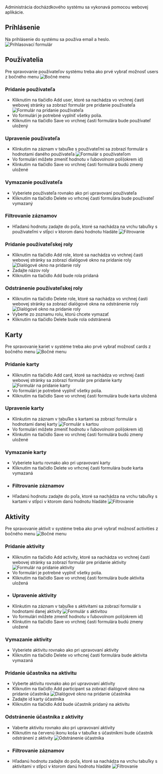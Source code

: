 Administrácia docházdkového systému sa vykonavá pomocou webovej aplikácie.
## Príhlásenie
Na prihlásenie do systému sa používa email a heslo.
![Prihlasovací formulár](/login.png)
## Používatelia
Pre spravovanie používateľov systému treba ako prvé vybrať možnosť users z bočného menu
![Bočné menu](/menu-user.png)
### Pridanie používateľa
- Kliknutím na tlačidlo Add user, ktoré sa nachádza vo vrchnej časti webovej stránky sa zobrazí formulár pre pridanie používateľa
![Formulár na pridanie používateľa](/userform.png)
- Vo formulári je potrebné vyplniť všetky polia.
- Kliknutím na tlačidlo Save vo vrchnej časti formulára bude používateľ uložený
### Upravenie používateľa
- Klinkutim na záznam v tabuľke s používateľmi sa zobrazí formulár s hodnotami daného používateľa
![Formulár s používateľom](/userform2.png)
- Vo formulári môžete zmeniť hodnotu v ľubovolnom poli(okrem id)
- Klinkutím na tlačidlo Save vo vrchnej časti formulára budú zmeny uložené
### Vymazanie používateľa
- Vyberiete používateľa rovnako ako pri upravovaní používateľa
- Kliknutím na tlačidlo Delete vo vrhcnej časti formulára bude používateľ vymazaný
### Filtrovanie záznamov
- Hľadanú hodnotu zadajte do poľa, ktoré sa nachádza na vrchu tabuľky s používateľmi v stĺpci v ktorom danú hodnotu hladáte
![Filtrovanie](/search.png)
### Pridanie používateľskej roly
- Kliknutím na tlačidlo Add role, ktoré sa nachádza vo vrchnej časti webovej stránky sa zobrazí dialógové okno na pridanie roly
![Dialógové okno na pridanie roly](/addrole.png)
- Zadajte názov roly
- Kliknutím na tlačidlo Add bude rola pridaná
### Odstránenie používateľskej roly
- Kliknutím na tlačidlo Delete role, ktoré sa nachádza vo vrchnej časti webovej stránky sa zobrazí dialógové okna na odstránenie roly
![Dialógové okno na pridanie roly](/addrole.png)
- Vyberte zo zoznamu rolu, ktorú chcete vymazať
- Kliknutím na tlačidlo Delete bude rola odstránená
## Karty
Pre spravovanie kariet v systéme treba ako prvé vybrať možnosť cards z bočného menu
![Bočné menu](/menu-cards.png)
### Pridanie karty
- Kliknutím na tlačidlo Add card, ktoré sa nachádza vo vrchnej časti webovej stránky sa zobrazí formulár pre pridanie karty
![Formulár na pridanie karty](/cardform.png)
- Vo formulári je potrebné vyplniť všetky polia.
- Kliknutím na tlačidlo Save vo vrchnej časti formulára bude karta uložená
### Upravenie karty
- Klinkutim na záznam v tabuľke s kartami sa zobrazí formulár s hodnotami danej karty
![Formulár s kartou](/cardform2.png)
- Vo formulári môžete zmeniť hodnotu v ľubovolnom poli(okrem id)
- Klinkutím na tlačidlo Save vo vrchnej časti formulára budú zmeny uložené
### Vymazanie karty  
- Vyberiete kartu rovnako ako pri upravovaní karty
- Kliknutím na tlačidlo Delete vo vrhcnej časti formulára bude karta vymazaná
- ### Filtrovanie záznamov
- Hľadanú hodnotu zadajte do poľa, ktoré sa nachádza na vrchu tabuľky s kartami v stĺpci v ktorom danú hodnotu hladáte
![Filtrovanie](/searchcards.png)
## Aktivity
Pre spravovanie aktivít v systéme treba ako prvé vybrať možnosť activities z bočného menu
![Bočné menu](/menu-activity.png)
### Pridanie aktivity
- Kliknutím na tlačidlo Add activity, ktoré sa nachádza vo vrchnej časti webovej stránky sa zobrazí formulár pre pridanie aktivity
![Formulár na pridanie aktivity](/activityform.png)
- Vo formulári je potrebné vyplniť všetky polia.
- Kliknutím na tlačidlo Save vo vrchnej časti formulára bude aktivita uložená
- ### Upravenie aktivity
- Klinkutim na záznam v tabuľke s aktivitami sa zobrazí formulár s hodnotami danej aktivity
![Formulár s aktivitou](/activityform2.png)
- Vo formulári môžete zmeniť hodnotu v ľubovolnom poli(okrem id)
- Klinkutím na tlačidlo Save vo vrchnej časti formulára budú zmeny uložené
### Vymazanie aktivity 
- Vyberiete aktivitu rovnako ako pri upravovaní aktivity
- Kliknutím na tlačidlo Delete vo vrhcnej časti formulára bude aktivita vymazaná
### Pridanie účastníka na aktivitu
- Vyberte aktivitu rovnako ako pri upravovaní aktivity
- Kliknutím na tlačidlo Add participant sa zobrazí dialógové okno na pridanie účastníka
![Dialógové okno na pridanie účastníka](/addpart.png)
- Zadajte id karty účastníka
- Kliknutím na tlačidlo Add bude účastník pridaný na aktivitu
### Odstránenie účastníka z aktivity
- Vaberte aktivitu rovnako ako pri upravovaní aktivity
- Kliknutím na červenú ikonu koša v tabuľke s účastníkmi bude účastník odstránení z aktivity
![Odstránenie účastníka](/deletepar.png)
- ### Filtrovanie záznamov
- Hľadanú hodnotu zadajte do poľa, ktoré sa nachádza na vrchu tabuľky s aktivitami v stĺpci v ktorom danú hodnotu hladáte
![Filtrovanie](/searchact.png)
